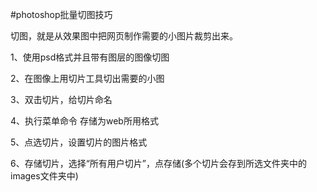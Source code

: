 #photoshop批量切图技巧


切图，就是从效果图中把网页制作需要的小图片裁剪出来。

1、使用psd格式并且带有图层的图像切图

2、在图像上用切片工具切出需要的小图

3、双击切片，给切片命名

4、执行菜单命令 存储为web所用格式

5、点选切片，设置切片的图片格式

6、存储切片，选择“所有用户切片”，点存储(多个切片会存到所选文件夹中的images文件夹中)